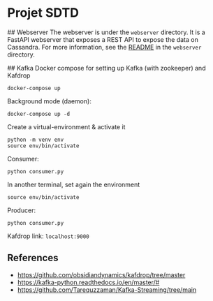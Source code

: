 # Projet SDTD

## Webserver
The webserver is under the `webserver` directory. It is a FastAPI webserver that exposes a REST API to expose the data on Cassandra. For more information, see the [README](webserver/README.md) in the `webserver` directory.

## Kafka
Docker compose for setting up Kafka (with zookeeper) and Kafdrop

```
docker-compose up
```

Background mode (daemon):

```
docker-compose up -d
```

Create a virtual-environment & activate it

```
python -m venv env
source env/bin/activate
```

Consumer:

```
python consumer.py
```

In another terminal, set again the environment

```
source env/bin/activate
```

Producer:

```
python consumer.py
```

Kafdrop link: `localhost:9000`

## References

- https://github.com/obsidiandynamics/kafdrop/tree/master
- https://kafka-python.readthedocs.io/en/master/#
- https://github.com/Tarequzzaman/Kafka-Streaming/tree/main
